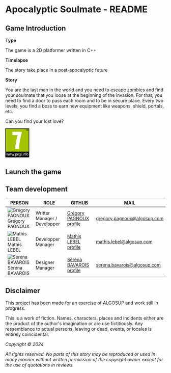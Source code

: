 # Apocalyptic Soulmate - README

## Game Introduction

**Type**

The game is a 2D platformer written in C++

**Timelapse**

The story take place in a post-apocalyptic future

**Story**

You are the last man in the world and you need to escape zombies and find your soulmate that you loose at the beginning of the invasion.
For that, you need to find a door to pass each room and to be in secure place.
Every two levels, you find a boss to earn new equipment like weapons, shield, portals, etc.

Can you find your lost love?

<img src="img/PEGI_7.png" alt="PEGI_7" width="75px">

## Launch the game



## Team development

| PERSON | ROLE | GITHUB | MAIL |
| - | - | - | - |
| <img src="https://avatars.githubusercontent.com/u/114397869?v=4" alt="Grégory PAGNOUX" width="75px"> <br> Grégory PAGNOUX | Writter Manager / Developper | [Grégory PAGNOUX profile](https://github.com/Gregory-Pagnoux) | [gregory.pagnoux@algosup.com](mailto:gregory.pagnoux@algosup.com) |
| <img src="https://avatars.githubusercontent.com/u/145991354?v=4" alt="Mathis LEBEL" width="75px"> <br> Mathis LEBEL | Developper Manager | [Mathis LEBEL profile](https://github.com/mathislebel)|  [mathis.lebel@algosup.com](mailto:mathis.lebel@algosup.com) |
| <img src="https://avatars.githubusercontent.com/u/145995847?v=4" alt="Séréna BAVAROIS" width="75px"> <br> Séréna BAVAROIS | Designer Manager | [Séréna BAVAROIS profile](https://github.com/NanaChocolat)|  [serena.bavarois@algosup.com](mailto:gregory.pagnoux@algosup.com) |

## Disclaimer

This project has been made for an exercise of ALGOSUP and work still in progress.

This is a work of fiction. Names, characters, places and incidents either are the product of the author's imagination or are use fictitiously. Any ressemblance to actual persons, leaving or dead, events, or locales is entirely coincidental.

*Copyright © 2024*

*All rights reserved. No parts of this story may be reproduced or used in many manner without written permission of the copyright owner except for the use of quotations in reviews.*
